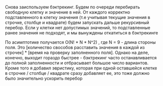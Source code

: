 Снова заиспользуем бэктрекинг. Будем по очереди перебирать свободную клетку и значение в ней. От каждого корректно подставленного в клетку значения (т.е учитывая текущие значения в строчке, столбце и квадрате) будем запускать дальше рекурсивный перебор. Если у клетки нет допустимых значений, то подставленные ранее значения не подходят, и мы вынуждены откатиться в бэктрекинге

По асимптотике получается O(N! * N * N^2) , где N = 9 - длина стороны поля. Это [количество свособов расставить значения в каждой из строчек] * [время на проверку заполненного поля]. Однако на деле, конечно, выходит гораздо быстрее - бэктрекинг часто останавливается до полной заполненности и отбрасывает большое число вариантов. Кроме того я добавил эвристику, которая при одной оставшейся клетке в строчке / столбце / квадрате сразу добавляет ее, это тоже должно было значительно ускорить перебор